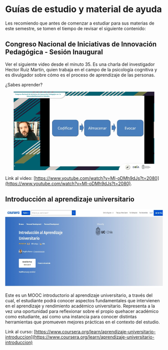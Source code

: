 # Guías de estudio y material de ayuda

Les recomiendo que antes de comenzar a estudiar para sus materias de este semestre, se tomen el tiempo de revisar el siguiente contenido:

## Congreso Nacional de Iniciativas de Innovación Pedagógica - Sesión Inaugural 

Ver el siguiente video desde el minuto 35. Es una charla del investigador Hector Ruiz Martín, quien trabaja en el campo de la psicología cognitiva y es divulgador sobre cómo es el proceso de aprendizaje de las personas.

¿Sabes aprender? 

<p align="center">
 <img width="450" height="250" src="../figs/congreso_educacion.png">
</p>

Link al video: [https://www.youtube.com/watch?v=MI-oDMh9dJs?t=2080](https://www.youtube.com/watch?v=MI-oDMh9dJs?t=2080).

## Introducción al aprendizaje universitario

<p align="center">
 <img width="600" height="250" src="../figs/coursera.jpeg">
</p>

Este es un  MOOC introductorio al aprendizaje universitario, a través del cual, el estudiante podrá conocer aspectos fundamentales que intervienen en el aprendizaje y rendimiento académico universitario. Representa a la vez una oportunidad para reflexionar sobre el propio quehacer académico como estudiante, así como una instancia para conocer distintas herramientas que promueven mejores prácticas en el contexto del estudio.

Link al curso: [https://www.coursera.org/learn/aprendizaje-universitario-introduccion](https://www.coursera.org/learn/aprendizaje-universitario-introduccion)